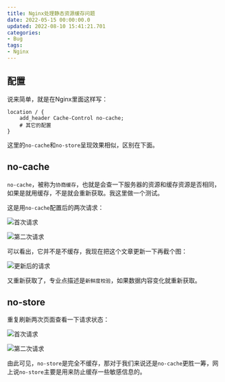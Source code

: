 ```yaml
---
title: Nginx处理静态资源缓存问题
date: 2022-05-15 00:00:00.0
updated: 2022-08-10 15:41:21.701
categories: 
- Bug
tags: 
- Nginx
---
```





## 配置

说来简单，就是在Nginx里面这样写：

```nginx
location / {
    add_header Cache-Control no-cache;
    # 其它的配置
}
```
这里的`no-cache`和`no-store`呈现效果相似，区别在下面。

## no-cache

`no-cache`，被称为`协商缓存`，也就是会查一下服务器的资源和缓存资源是否相同，如果是就用缓存，不是就会重新获取。我这里做一个测试。

这是用`no-cache`配置后的两次请求：

 ![首次请求](image-20220515180450505.png)

 ![第二次请求](image-20220515181341751.png)

可以看出，它并不是不缓存，我现在把这个文章更新一下再截个图：

 ![更新后的请求](image-20220515180235519.png)

又重新获取了，专业点描述是`新鲜度校验`，如果数据内容变化就重新获取。

## no-store

重复刷新两次页面查看一下请求状态：

 ![首次请求](image-20220515180450505.png)

 ![第二次请求](image-20220515180512325.png)

由此可见，`no-store`是完全不缓存，那对于我们来说还是`no-cache`更胜一筹，网上说`no-store`主要是用来防止缓存一些敏感信息的。